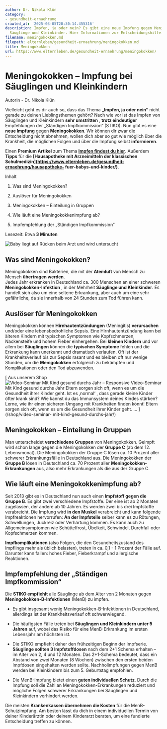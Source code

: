 ```yaml
---
author: Dr. Nikola Klün
category:
- gesundheit-ernaehrung
crawled_at: '2025-03-05T20:30:14.455316'
description: Impfen, ja oder nein? Es gibt eine neue Impfung gegen Meningokokken für
  Säuglinge und Kleinkinder. Hier Informationen zur Entscheidungshilfe.
filename: meningokokken.md
filepath: elternleben/gesundheit-ernaehrung/meningokokken.md
title: Meningokokken
url: https://www.elternleben.de/gesundheit-ernaehrung/meningokokken/
---
```


#  Meningokokken – Impfung bei Säuglingen und Kleinkindern

Autorin - Dr. Nikola Klün

Vielleicht geht es dir auch so, dass das Thema **„Impfen, ja oder nein“**
nicht gerade zu deinen Lieblingsthemen gehört? Nach wie vor ist das Impfen von
Säuglingen und Kleinkindern **sehr umstritten** , **trotz eindeutiger**
Empfehlungen der „Ständigen Impfkommission“ (STIKO). Nun gibt es eine **neue
Impfung** gegen **Meningokokken**. Wir können dir zwar die Entscheidung nicht
abnehmen, wollen dich aber so gut wie möglich über die Krankheit, die
möglichen Folgen und über die Impfung selbst **informieren**.  
  
Einen **Premium Artikel** zum Thema **[Impfen findest du
hier](https://www.elternleben.de/gesundheit-ernaehrung/impfen/)**. Außerdem
**Tipps** für die **[Hausapotheke mit Arzneimitteln der klassischen
Schulmedizin](https://www.elternleben.de/gesundheit-ernaehrung/hausapotheke-
fuer-babys-und-kinder/)**.

Inhalt

1. Was sind Meningokokken?

2. Auslöser für Meningokokken

3. Meningokokken – Einteilung in Gruppen 

4. Wie läuft eine Meningokokkenimpfung ab?

5. Impfempfehlung der „Ständigen Impfkommission“

Lesezeit: Etwa **3 Minuten**

![Baby liegt auf Rücken beim Arzt und wird
untersucht](/fileadmin/_processed_/e/c/csm_Artikel_Meningokokken_Impfung_bei_Sa__uglingen_und_Kleinkindern__iStock_85302557_2a921aa095.jpg)

##  Was sind Meningokokken?

Meningokokken sind Bakterien, die mit der **Atemluft** von Mensch zu Mensch
**übertragen werden**.  
Jedes Jahr erkranken in Deutschland ca. 300 Menschen an einer schweren
**Meningokokken-Infektion** , in der Mehrheit **Säuglinge und Kleinkinder**.
Es handelt sich also um eine seltene Erkrankung, aber auch um eine sehr
gefährliche, da sie innerhalb von 24 Stunden zum Tod führen kann.

##  Auslöser für Meningokokken

Meningokokken können **Hirnhautentzündungen** (Meningitis) **verursachen**
und/oder eine lebensbedrohliche Sepsis. Eine Hirnhautentzündung kann bei
älteren Kindern mit typischen Symptomen wie Kopfschmerzen, Nackensteife und
hohem Fieber einhergehen. Bei **kleinen Kindern** und vor allem bei
**Säuglingen** können die **typischen Symptome** fehlen und die Erkrankung
kann unerkannt und dramatisch verlaufen. Oft ist der Krankheitsverlauf bis zur
Sepsis rasant und es bleiben oft nur wenige Stunden, um die **Menigokokken**
erfolgreich zu bekämpfen und Komplikationen oder den Tod abzuwenden.

[ Aus unserem Shop ![Video-Seminar Mit Kind gesund durchs Jahr –
Responsive](/fileadmin/_processed_/6/5/csm_VideoSeminar_Gesundheit_teaser_01_4294cf1eb9.png)
Video-Seminar Mit Kind gesund durchs Jahr Eltern sorgen sich oft, wenn es um
die Gesundheit ihrer Kinder geht. Ist es ‚normal‘ , dass gerade kleine Kinder
öfter krank sind? Wie kannst du das Immunsystem deines Kindes stärken? Lerne,
wie ihr einen sicheren Umgang mit Krankheiten finden könnt! Eltern sorgen sich
oft, wenn es um die Gesundheit ihrer Kinder geht. …  ](/shop/video-seminar-
mit-kind-gesund-durchs-jahr/)

##  Meningokokken – Einteilung in Gruppen

Man unterscheidet **verschiedene Gruppen** von Meningokokken. Geimpft wird
schon lange gegen die Meningokokken der **Gruppe C** (ab dem 12. Lebensmonat).
Die Meningokokken der Gruppe C lösen ca. 10 Prozent aller schwerer
Erkrankungsfälle in Deutschland aus. Die Meningokokken der **Gruppe B** lösen
in Deutschland ca. 70 Prozent aller **Meningokokken-Erkrankungen** aus, also
mehr Erkrankungen als die aus der Gruppe C.

##  Wie läuft eine Meningokokkenimpfung ab?

Seit 2013 gibt es in Deutschland nun auch einen **Impfstoff gegen die Gruppe
B**. Es gibt zwei verschiedene Impfstoffe. Der eine ist ab 2 Monaten
zugelassen, der andere ab 10 Jahren. Es werden zwei bis drei Impfstoffe
verabreicht. Die Impfung wird **in den Muskel** verabreicht und kann folgende
Impfreaktionen hervorrufen: **An der Impfstelle** selber kann es zu Rötungen,
Schwellungen, Juckreiz oder Verhärtung kommen. Es kann auch zu
Allgemeinsymptomen wie Schüttelfrost, Übelkeit, Schwindel, Durchfall oder
Kopfschmerzen kommen.  
  
**Impfkomplikationen** (also Folgen, die den Gesundheitszustand des Impflings
mehr als üblich belasten), treten in ca. 0,1 - 1 Prozent der Fälle auf.
Darunter kann fallen: hohes Fieber, Fieberkrampf und allergische Reaktionen.

##  Impfempfehlung der „Ständigen Impfkommission“

Die **STIKO empfiehlt** alle Säuglinge ab dem Alter von 2 Monaten gegen
**Meningokokken-B-Infektionen** (MenB) zu impfen.

  * Es gibt insgesamt wenig Meningokokken-B-Infektionen in Deutschland, allerdings ist der Krankheitsverlauf oft schwerwiegend.  

  * Die häufigsten Fälle treten bei **Säuglingen und Kleinkindern unter 5 Jahren** auf, wobei das Risiko für eine MenB-Erkrankung im ersten Lebensjahr am höchsten ist.  

  * Die STIKO empfiehlt daher den frühzeitigen Beginn der Impfserie. **Säuglinge sollten 3 Impfstoffdosen** nach dem 2+1 Schema erhalten – im Alter von 2, 4 und 12 Monaten. Das 2+1-Schema bedeutet, dass ein Abstand von zwei Monaten (8 Wochen) zwischen den ersten beiden Impfdosen eingehalten werden sollte. Nachholimpfungen gegen MenB werden bei Kleinkindern bis zum 5. Geburtstag empfohlen.  

  * Die MenB-Impfung bietet einen **guten individuellen Schutz**. Durch die Impfung soll die Zahl an Meningokokken-Erkrankungen reduziert und mögliche Folgen schwerer Erkrankungen bei Säuglingen und Kleinkindern verhindert werden.

Die meisten **Krankenkassen übernehmen die Kosten** für die MenB-
Schutzimpfung. Am besten lässt du dich in einem individuellen Termin von
deiner Kinderärztin oder deinem Kinderarzt beraten, um eine fundierte
Entscheidung treffen zu können.

